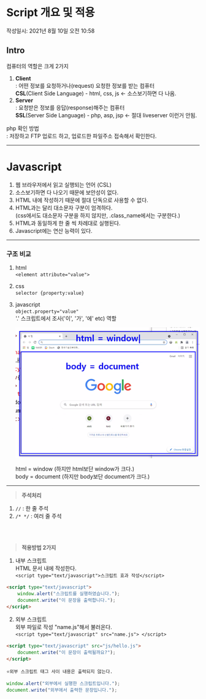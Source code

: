# Script 개요 및 적용
작성일시: 2021년 8월 10일 오전 10:58

## Intro

컴퓨터의 역할은 크게 2가지

1. **Client**<br/>
: 어떤 정보를 요청하거나(request) 요청한 정보를 받는 컴퓨터<br/>
  **CSL**(Client Side Language) - html, css, js     ← 소스보기하면 다 나옴.
2. **Server**<br/>
: 요청받은 정보를 응답(response)해주는 컴퓨터<br/>
  **SSL**(Server Side Language) - php, asp, jsp   ← 절대 liveserver 이런거 안됨.

  php 확인 방법 <br/>
  : 저장하고 FTP 업로드 하고, 업로드한 파일주소 접속해서 확인한다.

---

# Javascript

1. 웹 브라우저에서 읽고 실행되는 언어 (CSL)
2. 소스보기하면 다 나오기 때문에 보안성이 없다.
3. HTML 내에 작성하기 때문에 절대 단독으로 사용할 수 없다.
4. HTML과는 달리 대소문자 구분이 엄격하다.<br/>
(css에서도 대소문자 구분을 하지 않지만, .class_name에서는 구분한다.)
5. HTML과 동일하게 한 줄 씩 차례대로 실행된다.
6. Javascript에는 연산 능력이 있다.

---

### 구조 비교

1. html<br/>
`<element attribute="value">`
2. css<br/>
`selector {property:value}`
3. javascript<br/>
`object.property="value"`<br/>
'.'  스크립트에서 조사('이', '가', '에' etc) 역할


    ![Untitled](../images/js_1.png)

    html = window (하지만 html보단 window가 크다.)<br/>
    body = document (하지만 body보단 document가 크다.)


---

> **주석처리**
1. `//` : 한 줄 주석
2. `/* */` : 여러 줄 주석
<br/>
<br/>

> **적용방법 2가지**

1. 내부 스크립트<br/>
HTML 문서 내에 작성한다.<br/>
`<script type="text/javascript">스크립트 효과 작성</script>`
```html
<script type="text/javascript">
    window.alert("스크립트를 실행하였습니다.");
    document.write("이 문장을 출력합니다.");
</script>
```


2. 외부 스크립트<br/>
외부 파일로 작성 "name.js"해서 불러온다.<br/>
`<script type="text/javascript" src="name.js"> </script>`

```html
<script type="text/javascript" src="js/hello.js">
    document.write("이 문장이 출력될까요?");
</script>

⭐외부 스크립트 태그 사이 내용은 출력되지 않는다.
```

```jsx
window.alert("외부에서 실행한 스크립트입니다.");
document.write("외부에서 출력한 문장입니다.");
```
